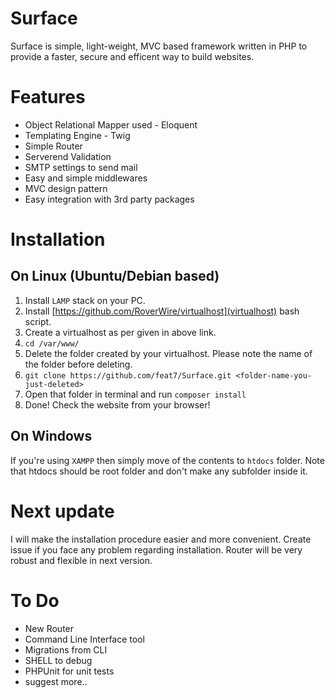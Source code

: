 # Surface
Surface is simple, light-weight, MVC based framework written in PHP to provide a faster, secure and efficent way to build websites.

# Features
- Object Relational Mapper used - Eloquent
- Templating Engine - Twig
- Simple Router
- Serverend Validation
- SMTP settings to send mail
- Easy and simple middlewares
- MVC design pattern
- Easy integration with 3rd party packages

# Installation
## On Linux (Ubuntu/Debian based)
1. Install ```LAMP``` stack on your PC.
2. Install [https://github.com/RoverWire/virtualhost](virtualhost) bash script.
3. Create a virtualhost as per given in above link.
4. ```cd /var/www/```
5. Delete the folder created by your virtualhost. Please note the name of the folder before deleting.
6. ```git clone https://github.com/feat7/Surface.git <folder-name-you-just-deleted>```
7. Open that folder in terminal and run ```composer install```
8. Done! Check the website from your browser!

## On Windows
If you're using ```XAMPP``` then simply move of the contents to ```htdocs``` folder. Note that htdocs should be root folder and don't make any subfolder inside it.

# Next update
I will make the installation procedure easier and more convenient.
Create issue if you face any problem regarding installation.
Router will be very robust and flexible in next version.

# To Do
- New Router
- Command Line Interface tool
- Migrations from CLI
- SHELL to debug
- PHPUnit for unit tests
- suggest more..

